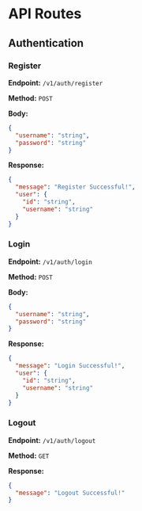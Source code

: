 # API Routes

## Authentication

### Register

**Endpoint:** `/v1/auth/register`

**Method:** `POST`

**Body:**

```json
{
  "username": "string",
  "password": "string"
}
```

**Response:**

```json
{
  "message": "Register Successful!",
  "user": {
    "id": "string",
    "username": "string"
  }
}
```

### Login

**Endpoint:** `/v1/auth/login`

**Method:** `POST`

**Body:**

```json
{
  "username": "string",
  "password": "string"
}
```

**Response:**

```json
{
  "message": "Login Successful!",
  "user": {
    "id": "string",
    "username": "string"
  }
}
```

### Logout

**Endpoint:** `/v1/auth/logout`

**Method:** `GET`

**Response:**

```json
{
  "message": "Logout Successful!"
}
```
